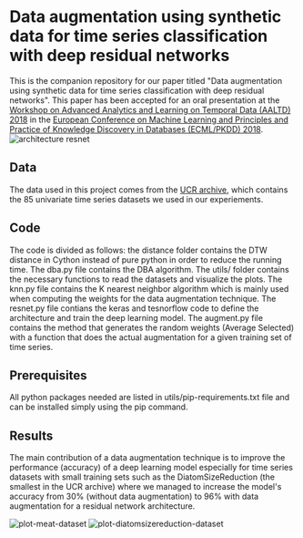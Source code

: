 # Data augmentation using synthetic data for time series classification with deep residual networks
This is the companion repository for our paper titled "Data augmentation using synthetic data for time series classification with deep residual networks".
This paper has been accepted for an oral presentation at the [Workshop on Advanced Analytics and Learning on Temporal Data (AALTD) 2018](https://project.inria.fr/aaldt18/) in the [European Conference on Machine Learning and Principles and Practice of Knowledge Discovery in Databases (ECML/PKDD) 2018](http://www.ecmlpkdd2018.org/).
![architecture resnet](https://github.com/hfawaz/aaltd18/blob/master/png/resnet-archi.png)

## Data
The data used in this project comes from the [UCR archive](http://www.cs.ucr.edu/~eamonn/time_series_data/), which contains the 85 univariate time series datasets we used in our experiements. 

## Code
The code is divided as follows: the distance folder contains the DTW distance in Cython instead of pure python in order to reduce the running time. 
The dba.py file contains the DBA algorithm. 
The utils/ folder contains the necessary functions to read the datasets and visualize the plots. 
The knn.py file contains the K nearest neighbor algorithm which is mainly used when computing the weights for the data augmentation technique. 
The resnet.py file contians the keras and tesnorflow code to define the architecture and train the deep learning model. 
The augment.py file contains the method that generates the random weights (Average Selected) with a function that does the actual augmentation for a given training set of time series.  

## Prerequisites
All python packages needed are listed in utils/pip-requirements.txt file and can be installed simply using the pip command. 

## Results
The main contribution of a data augmentation technique is to improve the performance (accuracy) of a deep learning model especially for time series datasets with small training sets such as the DiatomSizeReduction (the smallest in the UCR archive) where we managed to increase the model's accuracy from 30% (without data augmentation) to 96% with data augmentation for a residual network architecture. 

![plot-meat-dataset](https://github.com/hfawaz/aaltd18/blob/master/png/plot-meat.png)
![plot-diatomsizereduction-dataset](https://github.com/hfawaz/aaltd18/blob/master/png/plot-generalization.png)

